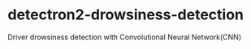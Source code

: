 # detectron2-drowsiness-detection
Driver drowsiness detection with Convolutional Neural Network(CNN)
